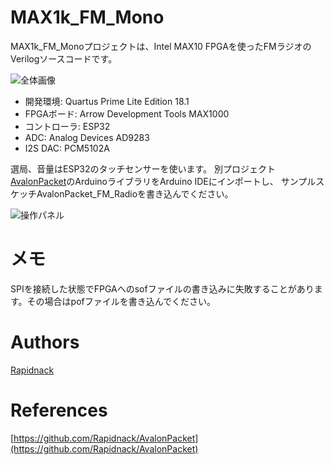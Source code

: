 # MAX1k_FM_Mono

MAX1k_FM_Monoプロジェクトは、Intel MAX10 FPGAを使ったFMラジオのVerilogソースコードです。

![全体画像](http://rapidack.sakura.ne.jp/ttl/wp-content/uploads/2020/01/6c8d859741d093976a6c7cb148785b13.png)

- 開発環境: Quartus Prime Lite Edition 18.1
- FPGAボード: Arrow Development Tools MAX1000
- コントローラ: ESP32
- ADC: Analog Devices AD9283
- I2S DAC: PCM5102A

選局、音量はESP32のタッチセンサーを使います。
別プロジェクト[AvalonPacket](https://github.com/Rapidnack/AvalonPacket)のArduinoライブラリをArduino IDEにインポートし、
サンプルスケッチAvalonPacket_FM_Radioを書き込んでください。

![操作パネル](http://rapidack.sakura.ne.jp/ttl/wp-content/uploads/2019/03/FrontPanel.png)

  
# メモ

SPIを接続した状態でFPGAへのsofファイルの書き込みに失敗することがあります。その場合はpofファイルを書き込んでください。

  
# Authors

[Rapidnack](http://rapidnack.com/)

# References

[https://github.com/Rapidnack/AvalonPacket](https://github.com/Rapidnack/AvalonPacket)
